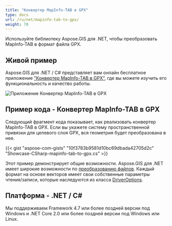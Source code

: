 ```yaml
---
title: "Конвертер MapInfo-TAB в GPX"
type: docs
url: /ru/net/mapinfo-tab-to-gpx/
weight: 70
---
```


Используйте библиотеку Aspose.GIS для .NET, чтобы преобразовать MapInfo-TAB в формат файла GPX.

## **Живой пример**

Aspose.GIS для .NET / C# представляет вам онлайн бесплатное приложение ["Конвертер MapInfo-TAB в GPX"](https://products.aspose.app/gis/conversion/mapinfo-tab-to-gpx), где вы можете изучить его функциональность и качество работы.

![Приложение Конвертер MapInfo-TAB в GPX](conversion.png)

## **Пример кода - Конвертер MapInfo-TAB в GPX**

Следующий фрагмент кода показывает, как реализовать конвертер MapInfo-TAB в GPX. Если вы укажете систему пространственной привязки для целевого слоя GPX, вся геометрия будет преобразована в нее. 

{{< gist "aspose-com-gists" "10f3783b9581d10bc69dbada42705d2c" "Showcase-CSharp-mapinfo-tab-to-gpx.cs" >}}

Этот пример демонстрирует общие возможности. Aspose.GIS для .NET имеет широкие возможности по [преобразованию файлов](https://docs.aspose.com/gis/net/vector-layers/). Каждый формат на основе векторов имеет свои собственные параметры чтения/записи, которые наследуются из класса [DriverOptions](https://reference.aspose.com/gis/net/aspose.gis/driveroptions).

## **Платформа - .NET / C#**

Мы поддерживаем Framework 4.7 или более поздней версии под Windows и .NET Core 2.0 или более поздней версии под Windows или Linux.
